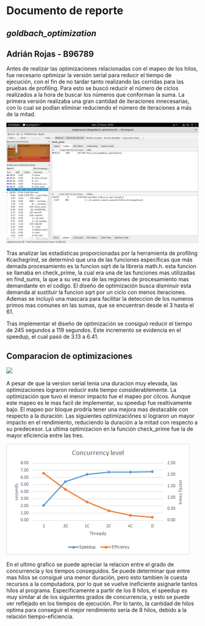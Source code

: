 # Documento de reporte
## _goldbach_optimization_
## Adrián Rojas - B96789

Antes de realizar las optimizaciones relacionadas con el mapeo de los hilos, fue necesario optimizar la versión serial para reducir el tiempo de ejecución, con el fin de no tardar tanto realizando las corridas para las pruebas de profiling. Para esto se buscó reducir el número de ciclos realizados a la hora de buscar los números que conforman la suma. La primera versión realizaba una gran cantidad de iteraciones innecesarias, con lo cual se podían eliminar reduciendo el número de iteraciones a más de la mitad.

<img src="../../src/Kcachegrind.png">

Tras analizar las estadisticas proporcionadas por la herramienta de profiling Kcachegrind, se determinó que una de las funciones especificas que más demada procesamiento es la funcion sqrt de la libreria math.h. esta funcion se llamaba en check_prime, la cual era una de las funciones mas utilizadas en find_sums, la que a su vez era de las regiones de procesamiento mas demandante en el codigo. El diseño de optimización busca disminuir esta demanda al sustituir la funcion sqrt por un ciclo con menos iteraciones. Ademas se incluyó una mascara para facilitar la deteccion de los numeros primos mas comunes en las sumas, que se encuentran desde el 3 hasta el 61. 

Tras implementar el diseño de optimización se consiguó reducir el tiempo de 245 segundos a 119 segundos. Este incremento se evidencia en el speedup, el cual pasó de 3.13 a 6.41.

## Comparacion de optimizaciones
<img src="../../src/Optimization.png">

A pesar de que la version serial tenia una duracion muy elevada, las optimizaciones lograron reducir este tiempo considerablemente. La optimización que tuvo el menor impacto fue el mapeo por cilcos. Aunque este mapeo es le mas facil de implementar, su speedup fue realtivamente bajo. El mapeo por bloque prodría tener una mejora mas destacable con respecto a la duración. Las siguientes optimizaciónes sí lograron un mayor impacto en el rendimiento, reduciendo la duración a la mitad con respecto a su predecesor. La ultima optimizacion en la función check_prime fue la de mayor eficiencia entre las tres. 

<img src="../../src/Concurrency_level.png">

En el ultimo grafico se puede apreciar la relacion entre el grado de concurrencia y los tiempos conseguidos. Se puede determinar que entre mas hilos se consigué una menor duración, pero esto tambien le cuesta recursos a la computadora, por lo que se vuelve ineficiente asignarle tantos hilos al programa. Especificamente a partir de los 8 hilos, el speedup es muy similar al de los siguientes grados de concurrencia, y esto se puede ver reflejado en los tiempos de ejecución. Por lo tanto, la cantidad de hilos optima para conseguir el mejor rendimiento sería de 8 hilos, debido a la relación tiempo-eficiencia.